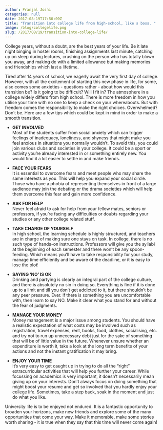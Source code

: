 ```yaml
---
author: Pranjal Joshi
categories: null
date: 2017-08-19T17:50:09Z
title: "Transition into college life from high-school, like a boss. "
image: /blog/collegelife.png
slug: /2017/08/19/transition-into-college-life/
---
```



College years, without a doubt, are the best years of your life. Be it late night binging in hostel rooms, finishing assignments last minute, catching up on sleep during lectures, crushing on the person who has totally blown you away, and making do with a limited allowance but making memories and friendships which last a lifetime.

Tired after 14 years of school, we eagerly await the very first day of college. However, with all the excitement of starting this new phase in life, for some, also comes some anxieties - questions rather - about how would this transition be? Is it going to be difficult? Will I fit in? The atmosphere in a college widely differs from high school. There is more freedom in how you utilise your time with no one to keep a check on your whereabouts. But with freedom comes the responsibility to make the right choices. Overwhelmed? Don’t be. Here are a few tips which could be kept in mind in order to make a smooth transition.


* **GET INVOLVED**<br>
Most of the students suffer from social anxiety which can trigger feelings of inadequacy, loneliness, and shyness that might make you feel anxious in situations you normally wouldn’t. To avoid this, you could join various clubs and societies in your college. It could be a sport or activity you’re already interested in or something entirely new. You would find it a lot easier to settle in and make friends.

* **FACE YOUR FEARS**<br>
It is essential to overcome fears and meet people who may share the same interests as you. This will help you expand your social circle. Those who have a phobia of representing themselves in front of a large audience may join the debating or the drama societies which will help them overcome this fear and gain more confidence.

* **ASK FOR HELP**<br>
Never feel afraid to ask for help from your fellow mates, seniors or professors, if you’re facing any difficulties or doubts regarding your studies or any other college related stuff.

* **TAKE CHARGE OF YOURSELF**<br>
In high school, the learning schedule is highly structured, and teachers are in charge of making sure one stays on task. In college, there is no such type of hands-on instructions. Professors will give you the syllabi at the beginning of each semester and there won’t be any spoon-feeding. Which means you’ll have to take responsibility for your study, manage time efficiently and be aware of the deadline, or it is easy to lose the plot!

* **SAYING ‘NO’ IS OK**<br>
Drinking and partying is clearly an integral part of the college culture, and there is absolutely no sin in doing so. Everything is fine if it is done up to a limit and till you don’t get addicted to it, but there shouldn’t be any peer pressure. Ever. If there is something you are uncomfortable with, then learn to say NO. Make it clear what you stand for and without the fear of judgments.

* **MANAGE YOUR MONEY**<br>
Money management is a major issue among students. You should have a realistic expectation of what costs may be involved such as registration, travel expenses, rent, books, food, clothes, socialising, etc. and try not to run up unnecessary debt just for the sake of something that will be of little value in the future. Whenever unsure whether an expenditure is worth it, take a look at the long term benefits of your actions and not the instant gratification it may bring.

* **ENJOY YOUR TIME**<br>
It’s very easy to get caught up in trying to do all the “right” extracurricular activities that will help you further your career. While focussing on academics is very important, it doesn’t necessarily mean giving up on your interests. Don’t always focus on doing something that might boost your resume and get so involved that you hardly enjoy your college life. Sometimes, take a step back, soak in the moment and just do what you like.

University life is to be enjoyed not endured. It is a fantastic opportunity to broaden your horizons, make new friends and explore some of the many opportunities that come your way. Make it memorable, make some stories worth sharing - it is true when they say that this time will never come again!

